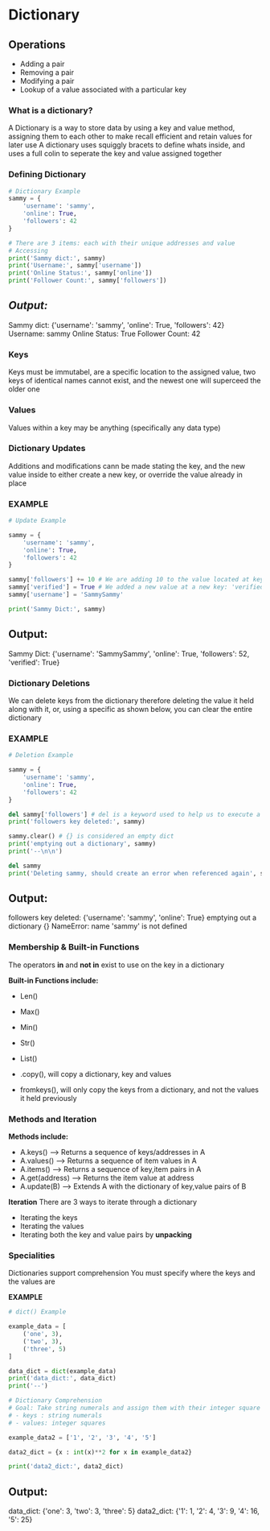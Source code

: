# Dictionary
## Operations
- Adding a pair
- Removing a pair
- Modifying a pair
- Lookup of a value associated with a particular key

### What is a dictionary? 
A Dictionary is a way to store data by using a key and value method, assigning them to each other to make recall efficient and retain values for later use
A dictionary uses squiggly bracets to define whats inside, and uses a full colin to seperate the key and value assigned together

### Defining  Dictionary
```python
# Dictionary Example
sammy = {
    'username': 'sammy',
    'online': True,
    'followers': 42
}

# There are 3 items: each with their unique addresses and value
# Accessing
print('Sammy dict:', sammy)
print('Username:', sammy['username'])
print('Online Status:', sammy['online'])
print('Follower Count:', sammy['followers'])
```
***Output:***
-
Sammy dict: {'username': 'sammy', 'online': True, 'followers': 42}
Username: sammy
Online Status: True
Follower Count: 42

### Keys
Keys must be immutabel, are a specific location to the assigned value, two keys of identical names cannot exist, and the newest one will superceed the older one

### Values
Values within a key may be anything (specifically any data type)

### Dictionary Updates
Additions and modifications cann be made stating the key, and the new value inside to either create a new key, or override the value already in place
 
### EXAMPLE
```python
# Update Example

sammy = {
    'username': 'sammy',
    'online': True,
    'followers': 42
}

sammy['followers'] += 10 # We are adding 10 to the value located at key: 'followers'
sammy['verified'] = True # We added a new value at a new key: 'verified'
sammy['username'] = 'SammySammy'

print('Sammy Dict:', sammy)
```
**Output:**
-
Sammy Dict: {'username': 'SammySammy', 'online': True, 'followers': 52, 'verified': True}

### Dictionary Deletions
We can delete keys from the dictionary therefore deleting the value it held along with it, or, using a specific as shown below, you can clear the entire dictionary

### EXAMPLE
```python
# Deletion Example

sammy = {
    'username': 'sammy',
    'online': True,
    'followers': 42
}

del sammy['followers'] # del is a keyword used to help us to execute a removal
print('followers key deleted:', sammy)

sammy.clear() # {} is considered an empty dict
print('emptying out a dictionary', sammy)
print('--\n\n')

del sammy
print('Deleting sammy, should create an error when referenced again', sammy)
```
**Output:**
-
followers key deleted: {'username': 'sammy', 'online': True}
emptying out a dictionary {}
NameError: name 'sammy' is not defined

### Membership & Built-in Functions
The operators **in** and **not in** exist to use on the key in a dictionary

**Built-in Functions include:**
- Len()
- Max()
- Min()
- Str()
- List()

- .copy(), will copy a dictionary, key and values
- fromkeys(), will only copy the keys from a dictionary, and not the values it held previously

### Methods and Iteration
**Methods include:**
- A.keys() –> Returns a sequence of keys/addresses in A
- A.values() –> Returns a sequence of item values in A
- A.items() –> Returns a sequence of key,item pairs in A
- A.get(address) –> Returns the item value at address
- A.update(B) –> Extends A with the dictionary of key,value pairs of B

**Iteration**
There are 3 ways to iterate through a dictionary
- Iterating the keys
- Iterating the values
- Iterating both the key and value pairs by **unpacking**

### Specialities
Dictionaries support comprehension
You must specify where the keys and the values are

**EXAMPLE**
```python
# dict() Example

example_data = [
    ('one', 3),
    ('two', 3),
    ('three', 5)
]

data_dict = dict(example_data)
print('data_dict:', data_dict)
print('--')

# Dictionary Comprehension
# Goal: Take string numerals and assign them with their integer square
# - keys : string numerals
# - values: integer squares

example_data2 = ['1', '2', '3', '4', '5']

data2_dict = {x : int(x)**2 for x in example_data2}

print('data2_dict:', data2_dict)
```
**Output:**
-
data_dict: {'one': 3, 'two': 3, 'three': 5}
data2_dict: {'1': 1, '2': 4, '3': 9, '4': 16, '5': 25}
